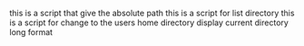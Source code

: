 
this is a script that give the absolute path
this is a script for list directory
this is a script for change to the users home directory
display current directory long format 
